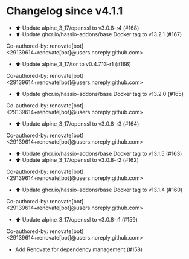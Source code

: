 # Changelog since v4.1.1
- ⬆️ Update alpine_3_17/openssl to v3.0.8-r4 (#168) 
- ⬆️ Update ghcr.io/hassio-addons/base Docker tag to v13.2.1 (#167)

Co-authored-by: renovate[bot] <29139614+renovate[bot]@users.noreply.github.com> 
- ⬆️ Update alpine_3_17/tor to v0.4.7.13-r1 (#166)

Co-authored-by: renovate[bot] <29139614+renovate[bot]@users.noreply.github.com> 
- ⬆️ Update ghcr.io/hassio-addons/base Docker tag to v13.2.0 (#165)

Co-authored-by: renovate[bot] <29139614+renovate[bot]@users.noreply.github.com> 
- ⬆️ Update alpine_3_17/openssl to v3.0.8-r3 (#164)

Co-authored-by: renovate[bot] <29139614+renovate[bot]@users.noreply.github.com> 
- ⬆️ Update ghcr.io/hassio-addons/base Docker tag to v13.1.5 (#163) 
- ⬆️ Update alpine_3_17/openssl to v3.0.8-r2 (#162)

Co-authored-by: renovate[bot] <29139614+renovate[bot]@users.noreply.github.com> 
- ⬆️ Update ghcr.io/hassio-addons/base Docker tag to v13.1.4 (#160)

Co-authored-by: renovate[bot] <29139614+renovate[bot]@users.noreply.github.com> 
- ⬆️ Update alpine_3_17/openssl to v3.0.8-r1 (#159)

Co-authored-by: renovate[bot] <29139614+renovate[bot]@users.noreply.github.com> 
- Add Renovate for dependency management (#158) 
